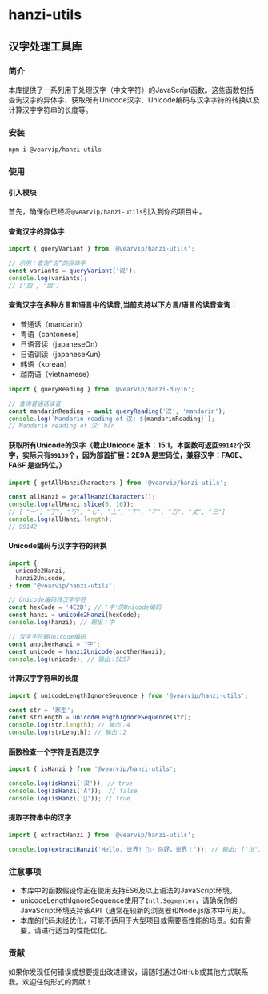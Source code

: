 # hanzi-utils

## 汉字处理工具库

### 简介

本库提供了一系列用于处理汉字（中文字符）的JavaScript函数。这些函数包括查询汉字的异体字、获取所有Unicode汉字、Unicode编码与汉字字符的转换以及计算汉字字符串的长度等。

### 安装

```bash
npm i @vearvip/hanzi-utils
```

### 使用

#### 引入模块

首先，确保你已经将`@vearvip/hanzi-utils`引入到你的项目中。 

#### 查询汉字的异体字

```javascript 
import { queryVariant } from '@vearvip/hanzi-utils';

// 示例：查询“说”的异体字
const variants = queryVariant('说');
console.log(variants);
// ['説', '說']
```

#### 查询汉字在多种方言和语言中的读音,当前支持以下方言/语言的读音查询：
- 普通话（mandarin）
- 粤语（cantonese）
- 日语音读（japaneseOn）
- 日语训读（japaneseKun）
- 韩语（korean）
- 越南语（vietnamese）

```js
import { queryReading } from '@vearvip/hanzi-duyin';

// 查询普通话读音
const mandarinReading = await queryReading('汉', 'mandarin');
console.log(`Mandarin reading of 汉: ${mandarinReading}`);
// Mandarin reading of 汉: hàn
```

#### 获取所有Unicode的汉字（截止Unicode 版本：15.1，本函数可返回`99142`个汉字，实际只有`99139`个，因为部首扩展：2E9A 是空码位，兼容汉字：FA6E、FA6F 是空码位。）

```javascript
import { getAllHanziCharacters } from '@vearvip/hanzi-utils';

const allHanzi = getAllHanziCharacters();
console.log(allHanzi.slice(0, 10));
// [ "一", "丁", "丂", "七", "丄", "丅", "丆", "万", "丈", "三"]
console.log(allHanzi.length);
// 99142
```

#### Unicode编码与汉字字符的转换

```javascript
import { 
  unicode2Hanzi,
  hanzi2Unicode, 
} from '@vearvip/hanzi-utils';

// Unicode编码转汉字字符
const hexCode = '4E2D'; // '中'的Unicode编码
const hanzi = unicode2Hanzi(hexCode);
console.log(hanzi); // 输出：中

// 汉字字符转Unicode编码
const anotherHanzi = '字';
const unicode = hanzi2Unicode(anotherHanzi);
console.log(unicode); // 输出：5B57
```

#### 计算汉字字符串的长度

```javascript
import { unicodeLengthIgnoreSequence } from '@vearvip/hanzi-utils';

const str = '豕型';
const strLength = unicodeLengthIgnoreSequence(str);
console.log(str.length); // 输出：4
console.log(strLength); // 输出：2
```
 
#### 函数检查一个字符是否是汉字

```javascript 
import { isHanzi } from '@vearvip/hanzi-utils';

console.log(isHanzi('汉')); // true
console.log(isHanzi('A'));  // false
console.log(isHanzi('𠀀')); // true
```
 
#### 提取字符串中的汉字

```javascript
import { extractHanzi } from '@vearvip/hanzi-utils';

console.log(extractHanzi('Hello, 世界! 𠀀✨ 你好，世界！')); // 输出: ["世", "界", "𠀀", "你", "好", "世", "界"]
```
 

### 注意事项

- 本库中的函数假设你正在使用支持ES6及以上语法的JavaScript环境。
- unicodeLengthIgnoreSequence使用了`Intl.Segmenter`，请确保你的JavaScript环境支持该API（通常在较新的浏览器和Node.js版本中可用）。
- 本库的代码未经优化，可能不适用于大型项目或需要高性能的场景。如有需要，请进行适当的性能优化。

### 贡献

如果你发现任何错误或想要提出改进建议，请随时通过GitHub或其他方式联系我。欢迎任何形式的贡献！
